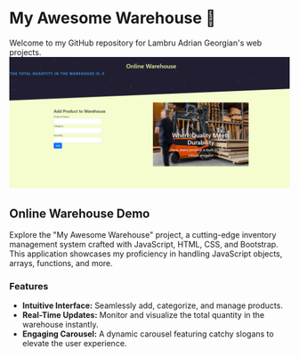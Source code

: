 # My Awesome Warehouse 🚀

Welcome to my GitHub repository for Lambru Adrian Georgian's web projects.
![Warehouse](1.png)
## Online Warehouse Demo

Explore the "My Awesome Warehouse" project, a cutting-edge inventory management system crafted with JavaScript, HTML, CSS, and Bootstrap. This application showcases my proficiency in handling JavaScript objects, arrays, functions, and more.

### Features

- **Intuitive Interface:** Seamlessly add, categorize, and manage products.
- **Real-Time Updates:** Monitor and visualize the total quantity in the warehouse instantly.
- **Engaging Carousel:** A dynamic carousel featuring catchy slogans to elevate the user experience.
